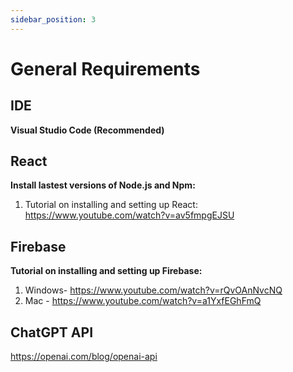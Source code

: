 ```yaml
---
sidebar_position: 3
---
```


# General Requirements

## IDE
**Visual Studio Code (Recommended)**

## React 

**Install lastest versions of Node.js and Npm:**
1. Tutorial on installing and setting up React: https://www.youtube.com/watch?v=av5fmpgEJSU

## Firebase

**Tutorial on installing and setting up Firebase:** 
1. Windows- https://www.youtube.com/watch?v=rQvOAnNvcNQ
2. Mac - https://www.youtube.com/watch?v=a1YxfEGhFmQ

## ChatGPT API

https://openai.com/blog/openai-api

